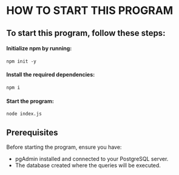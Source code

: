 # HOW TO START THIS PROGRAM

## To start this program, follow these steps:

#### Initialize npm by running:
```npm init -y```

#### Install the required dependencies:
```npm i```

#### Start the program:
```node index.js```


## Prerequisites
Before starting the program, ensure you have:
- pgAdmin installed and connected to your PostgreSQL server.
- The database created where the queries will be executed.

